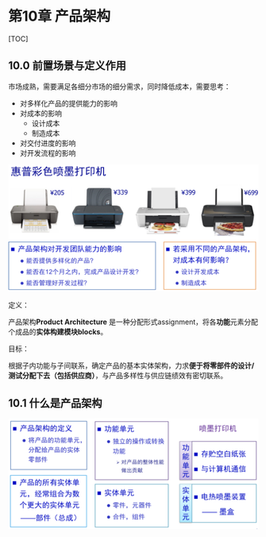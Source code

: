 # 第10章 产品架构

[TOC]

## 10.0 前置场景与定义作用

市场成熟，需要满足各细分市场的细分需求，同时降低成本，需要思考：

- 对多样化产品的提供能力的影响
- 对成本的影响
  - 设计成本
  - 制造成本
- 对交付进度的影响
- 对开发流程的影响

![image-20190419173251525](第10章：产品架构.assets/image-20190419173251525.png)

定义：

产品架构**Product Architecture** 是一种分配形式assignment，将各**功能**元素分配个成品的**实体构建模块blocks**。

目标：

根据子内功能与子间联系，确定产品的基本实体架构，力求**便于将零部件的设计/测试分配下去（包括供应商）**，与产品多样性与供应链绩效有密切联系。

## 10.1 什么是产品架构





![image-20190419174513196](第10章：产品架构.assets/image-20190419174513196.png)


